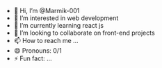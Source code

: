 - 👋 Hi, I’m @Marmik-001
- 👀 I’m interested in web development
- 🌱 I’m currently learning react js
- 💞️ I’m looking to collaborate on front-end projects
- 📫 How to reach me ...
- 😄 Pronouns: 0/1
- ⚡ Fun fact: ...

<!---
Marmik-001/Marmik-001 is a ✨ special ✨ repository because its `README.md` (this file) appears on your GitHub profile.
You can click the Preview link to take a look at your changes.
--->
